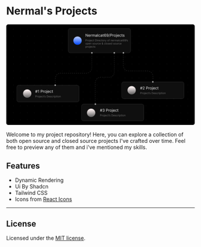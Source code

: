 
# Nermal's Projects

![cover-image](cover.png)

Welcome to my project repository! Here, you can explore a collection of both open source and closed source projects I've crafted over time. Feel free to preview any of them and i've mentioned my skills.


## Features

- Dynamic Rendering
- Ui By Shadcn
- Tailwind CSS
- Icons from [React Icons](http://react-icons.github.io/react-icons/)

---

## License

Licensed under the [MIT license](https://github.com/).